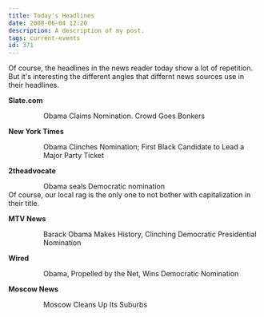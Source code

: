 ```yaml
---
title: Today's Headlines
date: 2008-06-04 12:20
description: A description of my post.
tags: current-events
id: 371
---
```

Of course, the headlines in the news reader today show a lot of repetition.  But it's interesting the different angles that differnt news sources use in their headlines.

<strong>Slate.com</strong>
<div style="padding-left:5em">
Obama Claims Nomination.  Crowd Goes Bonkers
					      </div>
					      

<strong>New York Times</strong>
<div style="padding-left:5em">
Obama Clinches Nomination; First Black Candidate to Lead a Major Party Ticket
									       </div>
									       

<strong>2theadvocate</strong>
<div style="padding-left:5em">
Obama seals Democratic nomination
				   </div>
Of course, our local rag is the only one to not bother with capitalization in their title.				   


<strong>MTV News</strong>
<div style="padding-left:5em">
Barack Obama Makes History, Clinching Democratic Presidential Nomination
									  </div>
									  

<strong>Wired</strong>
<div style="padding-left:5em">
Obama, Propelled by the Net, Wins Democratic Nomination
							 </div>
							 

<strong>Moscow News</strong>
<div style="padding-left:5em">
Moscow Cleans Up Its Suburbs
			      </div>
			      